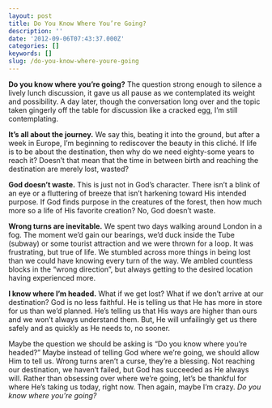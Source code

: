 ```yaml
---
layout: post
title: Do You Know Where You’re Going?
description: ''
date: '2012-09-06T07:43:37.000Z'
categories: []
keywords: []
slug: /do-you-know-where-youre-going
---
```


**Do you know where you’re going?** The question strong enough to silence a lively lunch discussion, it gave us all pause as we contemplated its weight and possibility. A day later, though the conversation long over and the topic taken gingerly off the table for discussion like a cracked egg, I’m still contemplating.

**It’s all about the journey.** We say this, beating it into the ground, but after a week in Europe, I’m beginning to rediscover the beauty in this cliché. If life is to be about the destination, then why do we need eighty-some years to reach it? Doesn’t that mean that the time in between birth and reaching the destination are merely lost, wasted?

**God doesn’t waste.** This is just not in God’s character. There isn’t a blink of an eye or a fluttering of breeze that isn’t harkening toward His intended purpose. If God finds purpose in the creatures of the forest, then how much more so a life of His favorite creation? No, God doesn’t waste.

**Wrong turns are inevitable.** We spent two days walking around London in a fog. The moment we’d gain our bearings, we’d duck inside the Tube (subway) or some tourist attraction and we were thrown for a loop. It was frustrating, but true of life. We stumbled across more things in being lost than we could have knowing every turn of the way. We ambled countless blocks in the “wrong direction”, but always getting to the desired location having experienced more.

**I know where I’m headed.** What if we get lost? What if we don’t arrive at our destination? God is no less faithful. He is telling us that He has more in store for us than we’d planned. He’s telling us that His ways are higher than ours and we won’t always understand them. But, He will unfailingly get us there safely and as quickly as He needs to, no sooner.

Maybe the question we should be asking is “Do you know where you’re headed?” Maybe instead of telling God where we’re going, we should allow Him to tell us. Wrong turns aren’t a curse, they’re a blessing. Not reaching our destination, we haven’t failed, but God has succeeded as He always will. Rather than obsessing over where we’re going, let’s be thankful for where He’s taking us today, right now. Then again, maybe I’m crazy. _Do you know where you’re going?_